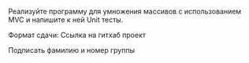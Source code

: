 Реализуйте программу для умножения массивов с использованием MVC и напишите к ней Unit тесты.

Формат сдачи:
Ссылка на гитхаб проект

Подписать фамилию и номер группы
